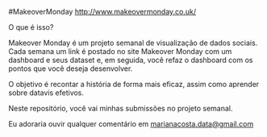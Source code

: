 
#MakeoverMonday <http://www.makeovermonday.co.uk/>

O que é isso?

Makeover Monday é um projeto semanal de visualização de dados sociais.
Cada semana um link é postado no site Makeover Monday com um dashboard e seus dataset e, em seguida, você refaz o dashboard com os pontos que você deseja desenvolver.

O objetivo é recontar a história de forma mais eficaz, assim como aprender sobre datavis efetivos.

Neste repositório, você vai minhas submissões no projeto semanal. 

Eu adoraria ouvir qualquer comentário em marianacosta.data@gmail.com
